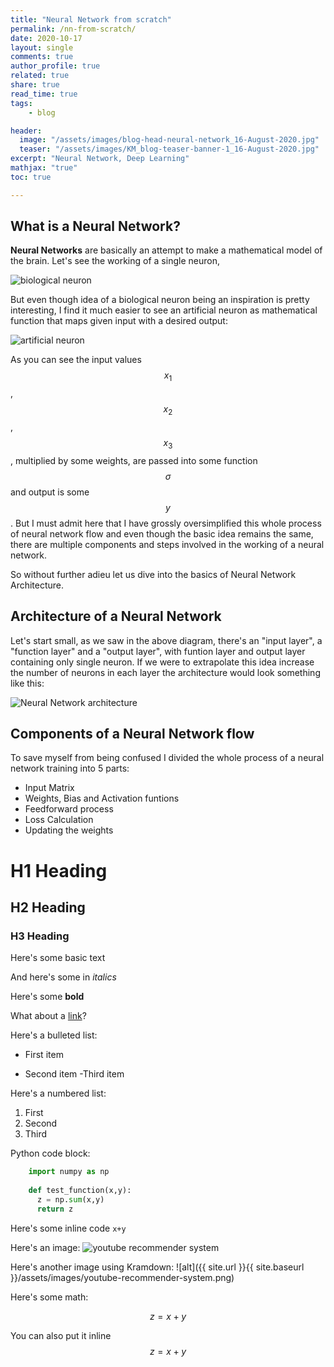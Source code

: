 ```yaml
---
title: "Neural Network from scratch"
permalink: /nn-from-scratch/
date: 2020-10-17
layout: single
comments: true 
author_profile: true
related: true
share: true
read_time: true
tags:
    - blog

header:
  image: "/assets/images/blog-head-neural-network_16-August-2020.jpg"
  teaser: "/assets/images/KM_blog-teaser-banner-1_16-August-2020.jpg"
excerpt: "Neural Network, Deep Learning"
mathjax: "true"
toc: true

---
```


## What is a Neural Network?
**Neural Networks** are basically an attempt to make a mathematical model of the brain. Let's see the working of a single neuron, 

<img src="{{ site.url }}{{ site.baseurl }}/assets/images/biological_neuron.png" alt="biological neuron"> 



But even though idea of a biological neuron being an inspiration is pretty interesting, I find it much easier to see an artificial neuron as mathematical function that maps given input with a desired output:

<img src="{{ site.url }}{{ site.baseurl }}/assets/images/artifial_neuron.png" alt="artificial neuron"> 

As you can see the input values $$x_1$$, $$x_2$$, $$x_3$$, multiplied by some weights, are passed into some function $$\sigma$$ and output is some $$y$$. But I must admit here that I have grossly oversimplified this whole process of neural network flow and even though the basic idea remains the same, there are multiple components and steps involved in the working of a neural network.

So without further adieu let us dive into the basics of Neural Network Architecture.


## Architecture of a Neural Network
Let's start small, as we saw in the above diagram, there's an "input layer", a "function layer" and a "output layer", with funtion layer and output layer containing only single neuron. If we were to extrapolate this idea increase the number of neurons in each layer the architecture would look something like this:

<img src="{{ site.url }}{{ site.baseurl }}/assets/images/NN_architecture.png" alt="Neural Network architecture"> 



## Components of a Neural Network flow

To save myself from being confused I divided the whole process of a neural network training into 5 parts:
* Input Matrix
* Weights, Bias and Activation funtions
* Feedforward process
* Loss Calculation
* Updating the weights



# H1 Heading

## H2 Heading

### H3 Heading

Here's some basic text

And here's some in *italics*

Here's some **bold**

What about a [link](https://github.com/in/jasraj-date)?

Here's a bulleted list:
* First item
+ Second item
-Third item

Here's a numbered list:
1. First
2. Second
3. Third

Python code block:
```python
    import numpy as np
    
    def test_function(x,y):
      z = np.sum(x,y)
      return z
```
Here's some inline code `x+y`

Here's an image:
<img src="{{ site.url }}{{ site.baseurl }}/assets/images/youtube-recommender-system.png" alt="youtube recommender system">

Here's another image using Kramdown:
![alt]({{ site.url }}{{ site.baseurl }}/assets/images/youtube-recommender-system.png)

Here's some math:

$$z=x+y$$

You can also put it inline $$z=x+y$$
